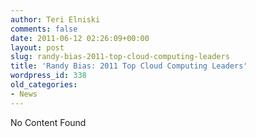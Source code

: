 ```yaml
---
author: Teri Elniski
comments: false
date: 2011-06-12 02:26:09+00:00
layout: post
slug: randy-bias-2011-top-cloud-computing-leaders
title: 'Randy Bias: 2011 Top Cloud Computing Leaders'
wordpress_id: 338
old_categories:
- News
---
```


No Content Found
